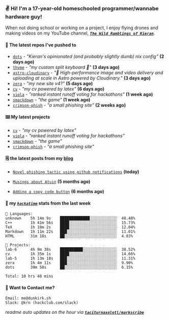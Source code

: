 ### ✌️ Hi! I'm a 17-year-old homeschooled programmer/wannabe hardware guy!

When not doing school or working on a project, I enjoy flying drones and making videos on my YouTube channel, [**_`The Wild Ramblings of Kieran`_**](https://youtube.com/@kieran.rambles).

#### 👷 The latest repos I've pushed to

- [`dots`](https://github.com/taciturnaxolotl/dots) - _"Kieran's opinionated (and probably slightly dumb) nix config"_ **(2 days ago)**
- [`thyme`](https://github.com/taciturnaxolotl/thyme) - _"my custom split keyboard 🫶"_ **(3 days ago)**
- [`astro-cloudinary`](https://github.com/cloudinary-community/astro-cloudinary) - _"🚀 High-performance image and video delivery and uploading at scale in Astro powered by Cloudinary."_ **(3 days ago)**
- [`zera`](https://github.com/taciturnaxolotl/zera) - _"my new site v4?"_ **(5 days ago)**
- [`cv`](https://github.com/taciturnaxolotl/cv) - _"my cv powered by latex"_ **(6 days ago)**
- [`viola`](https://github.com/taciturnaxolotl/viola) - _"ranked instant runoff voting for hackathons"_ **(1 week ago)**
- [`smackdown`](https://github.com/taciturnaxolotl/smackdown) - _"the game"_ **(1 week ago)**
- [`crimson-phish`](https://github.com/taciturnaxolotl/crimson-phish) - _"a small phishing site"_ **(2 weeks ago)**

#### ⌨️ My latest projects

- [`cv`](https://github.com/taciturnaxolotl/cv) - _"my cv powered by latex"_
- [`viola`](https://github.com/taciturnaxolotl/viola) - _"ranked instant runoff voting for hackathons"_
- [`smackdown`](https://github.com/taciturnaxolotl/smackdown) - _"the game"_
- [`crimson-phish`](https://github.com/taciturnaxolotl/crimson-phish) - _"a small phishing site"_

#### 🗒️ the latest posts from my [blog](https://dunkirk.sh)

- [`Novel phishing tactic using github notifications`](https://dunkirk.sh/blog/github-phishing/) **(today)**

- [`Musings about Atuin`](https://dunkirk.sh/blog/atuin/) **(5 months ago)**

- [`Adding a copy code button`](https://dunkirk.sh/blog/adding-a-copy-button/) **(6 months ago)**



#### 📡 my [_`hackatime`_](https://waka.hackclub.com) stats from the last week

```text
💾 Languages:
unknown    5h 14m 9s    █████████████░░░░░░░░░░░░  48.48%
C++        1h 41m 56s   ████░░░░░░░░░░░░░░░░░░░░░  15.73%
TeX        1h 18m 2s    ████░░░░░░░░░░░░░░░░░░░░░  12.04%
Markdown   1h 11m 22s   ███░░░░░░░░░░░░░░░░░░░░░░  11.01%
HTML       31m 18s      ██░░░░░░░░░░░░░░░░░░░░░░░  4.83%

💼 Projects:
lab-6      4h 9m 38s    ██████████░░░░░░░░░░░░░░░  38.52%
cv         1h 35m 1s    ████░░░░░░░░░░░░░░░░░░░░░  14.66%
lab-5      1h 13m 18s   ███░░░░░░░░░░░░░░░░░░░░░░  11.31%
zera       1h 4m 11s    ███░░░░░░░░░░░░░░░░░░░░░░  9.90%
dots       39m 50s      ██░░░░░░░░░░░░░░░░░░░░░░░  6.15%

Total: 10 hrs 48 mins
```

#### 📮 Want to Contact me?

```text
Email: me@dunkirk.sh
Slack: @krn (hackclub.com/slack)
```

_readme auto updates on the hour via [**`taciturnaxolotl/markscribe`**](https://github.com/taciturnaxolotl/markscribe)_
